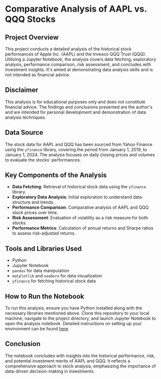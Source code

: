 # Comparative Analysis of AAPL vs. QQQ Stocks

## Project Overview
This project conducts a detailed analysis of the historical stock performances of Apple Inc. (AAPL) and the Invesco QQQ Trust (QQQ). Utilizing a Jupyter Notebook, the analysis covers data fetching, exploratory analysis, performance comparison, risk assessment, and concludes with investment insights. It's aimed at demonstrating data analysis skills and is not intended as financial advice.

## Disclaimer
This analysis is for educational purposes only and does not constitute financial advice. The findings and conclusions presented are the author's and are intended for personal development and demonstration of data analysis techniques.

## Data Source
The stock data for AAPL and QQQ has been sourced from Yahoo Finance using the `yfinance` library, covering the period from January 1, 2019, to January 1, 2024. The analysis focuses on daily closing prices and volumes to evaluate the stocks' performances.

## Key Components of the Analysis
- **Data Fetching**: Retrieval of historical stock data using the `yfinance` library.
- **Exploratory Data Analysis**: Initial exploration to understand data structure and trends.
- **Performance Comparison**: Comparative analysis of AAPL and QQQ stock prices over time.
- **Risk Assessment**: Evaluation of volatility as a risk measure for both stocks.
- **Performance Metrics**: Calculation of annual returns and Sharpe ratios to assess risk-adjusted returns.

## Tools and Libraries Used
- Python
- Jupyter Notebook
- `pandas` for data manipulation
- `matplotlib` and `seaborn` for data visualization
- `yfinance` for fetching historical stock data

## How to Run the Notebook
To run this analysis, ensure you have Python installed along with the necessary libraries mentioned above. Clone this repository to your local machine, navigate to the project directory, and launch Jupyter Notebook to open the analysis notebook. Detailed instructions on setting up your environment can be found [here](https://jupyter.org/install).

## Conclusion
The notebook concludes with insights into the historical performance, risk, and potential investment merits of AAPL and QQQ. It reflects a comprehensive approach to stock analysis, emphasizing the importance of data-driven decision-making in investments.

